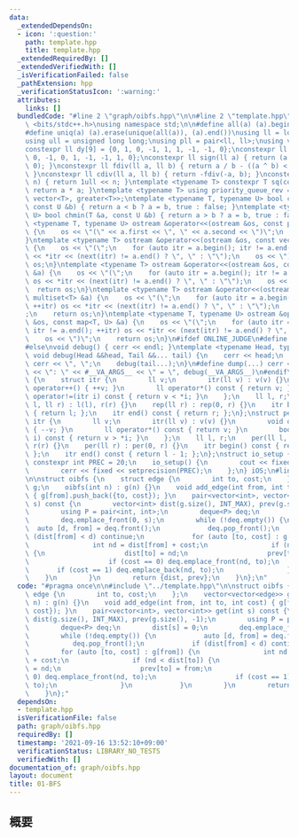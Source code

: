 ```yaml
---
data:
  _extendedDependsOn:
  - icon: ':question:'
    path: template.hpp
    title: template.hpp
  _extendedRequiredBy: []
  _extendedVerifiedWith: []
  _isVerificationFailed: false
  _pathExtension: hpp
  _verificationStatusIcon: ':warning:'
  attributes:
    links: []
  bundledCode: "#line 2 \"graph/oibfs.hpp\"\n\n#line 2 \"template.hpp\"\n\n#include\
    \ <bits/stdc++.h>\nusing namespace std;\n\n#define all(a) (a).begin(), (a).end()\n\
    #define uniq(a) (a).erase(unique(all(a)), (a).end())\nusing ll = long long;\n\
    using ull = unsigned long long;\nusing pll = pair<ll, ll>;\nusing vll = vector<ll>;\n\
    constexpr ll dy[9] = {0, 1, 0, -1, 1, 1, -1, -1, 0};\nconstexpr ll dx[9] = {1,\
    \ 0, -1, 0, 1, -1, -1, 1, 0};\nconstexpr ll sign(ll a) { return (a > 0) - (a <\
    \ 0); }\nconstexpr ll fdiv(ll a, ll b) { return a / b - ((a ^ b) < 0 && a % b);\
    \ }\nconstexpr ll cdiv(ll a, ll b) { return -fdiv(-a, b); }\nconstexpr ull bit(int\
    \ n) { return 1ull << n; }\ntemplate <typename T> constexpr T sq(const T &a) {\
    \ return a * a; }\ntemplate <typename T> using priority_queue_rev = priority_queue<T,\
    \ vector<T>, greater<T>>;\ntemplate <typename T, typename U> bool chmax(T &a,\
    \ const U &b) { return a < b ? a = b, true : false; }\ntemplate <typename T, typename\
    \ U> bool chmin(T &a, const U &b) { return a > b ? a = b, true : false; }\ntemplate\
    \ <typename T, typename U> ostream &operator<<(ostream &os, const pair<T, U> &a)\
    \ {\n    os << \"(\" << a.first << \", \" << a.second << \")\";\n    return os;\n\
    }\ntemplate <typename T> ostream &operator<<(ostream &os, const vector<T> &a)\
    \ {\n    os << \"(\";\n    for (auto itr = a.begin(); itr != a.end(); ++itr) os\
    \ << *itr << (next(itr) != a.end() ? \", \" : \"\");\n    os << \")\";\n    return\
    \ os;\n}\ntemplate <typename T> ostream &operator<<(ostream &os, const set<T>\
    \ &a) {\n    os << \"(\";\n    for (auto itr = a.begin(); itr != a.end(); ++itr)\
    \ os << *itr << (next(itr) != a.end() ? \", \" : \"\");\n    os << \")\";\n  \
    \  return os;\n}\ntemplate <typename T> ostream &operator<<(ostream &os, const\
    \ multiset<T> &a) {\n    os << \"(\";\n    for (auto itr = a.begin(); itr != a.end();\
    \ ++itr) os << *itr << (next(itr) != a.end() ? \", \" : \"\");\n    os << \")\"\
    ;\n    return os;\n}\ntemplate <typename T, typename U> ostream &operator<<(ostream\
    \ &os, const map<T, U> &a) {\n    os << \"(\";\n    for (auto itr = a.begin();\
    \ itr != a.end(); ++itr) os << *itr << (next(itr) != a.end() ? \", \" : \"\");\n\
    \    os << \")\";\n    return os;\n}\n#ifdef ONLINE_JUDGE\n#define dump(...) (void(0))\n\
    #else\nvoid debug() { cerr << endl; }\ntemplate <typename Head, typename... Tail>\
    \ void debug(Head &&head, Tail &&... tail) {\n    cerr << head;\n    if (sizeof...(Tail))\
    \ cerr << \", \";\n    debug(tail...);\n}\n#define dump(...) cerr << __LINE__\
    \ << \": \" << #__VA_ARGS__ << \" = \", debug(__VA_ARGS__)\n#endif\nstruct rep\
    \ {\n    struct itr {\n        ll v;\n        itr(ll v) : v(v) {}\n        void\
    \ operator++() { ++v; }\n        ll operator*() const { return v; }\n        bool\
    \ operator!=(itr i) const { return v < *i; }\n    };\n    ll l, r;\n    rep(ll\
    \ l, ll r) : l(l), r(r) {}\n    rep(ll r) : rep(0, r) {}\n    itr begin() const\
    \ { return l; };\n    itr end() const { return r; };\n};\nstruct per {\n    struct\
    \ itr {\n        ll v;\n        itr(ll v) : v(v) {}\n        void operator++()\
    \ { --v; }\n        ll operator*() const { return v; }\n        bool operator!=(itr\
    \ i) const { return v > *i; }\n    };\n    ll l, r;\n    per(ll l, ll r) : l(l),\
    \ r(r) {}\n    per(ll r) : per(0, r) {}\n    itr begin() const { return r - 1;\
    \ };\n    itr end() const { return l - 1; };\n};\nstruct io_setup {\n    static\
    \ constexpr int PREC = 20;\n    io_setup() {\n        cout << fixed << setprecision(PREC);\n\
    \        cerr << fixed << setprecision(PREC);\n    };\n} iOS;\n#line 4 \"graph/oibfs.hpp\"\
    \n\nstruct oibfs {\n    struct edge {\n        int to, cost;\n    };\n    vector<vector<edge>>\
    \ g;\n    oibfs(int n) : g(n) {}\n    void add_edge(int from, int to, int cost)\
    \ { g[from].push_back({to, cost}); }\n    pair<vector<int>, vector<int>> get(int\
    \ s) const {\n        vector<int> dist(g.size(), INT_MAX), prev(g.size(), -1);\n\
    \        using P = pair<int, int>;\n        deque<P> deq;\n        dist[s] = 0;\n\
    \        deq.emplace_front(0, s);\n        while (!deq.empty()) {\n          \
    \  auto [d, from] = deq.front();\n            deq.pop_front();\n            if\
    \ (dist[from] < d) continue;\n            for (auto [to, cost] : g[from]) {\n\
    \                int nd = dist[from] + cost;\n                if (nd < dist[to])\
    \ {\n                    dist[to] = nd;\n                    prev[to] = from;\n\
    \                    if (cost == 0) deq.emplace_front(nd, to);\n             \
    \       if (cost == 1) deq.emplace_back(nd, to);\n                }\n        \
    \    }\n        }\n        return {dist, prev};\n    }\n};\n"
  code: "#pragma once\n\n#include \"../template.hpp\"\n\nstruct oibfs {\n    struct\
    \ edge {\n        int to, cost;\n    };\n    vector<vector<edge>> g;\n    oibfs(int\
    \ n) : g(n) {}\n    void add_edge(int from, int to, int cost) { g[from].push_back({to,\
    \ cost}); }\n    pair<vector<int>, vector<int>> get(int s) const {\n        vector<int>\
    \ dist(g.size(), INT_MAX), prev(g.size(), -1);\n        using P = pair<int, int>;\n\
    \        deque<P> deq;\n        dist[s] = 0;\n        deq.emplace_front(0, s);\n\
    \        while (!deq.empty()) {\n            auto [d, from] = deq.front();\n \
    \           deq.pop_front();\n            if (dist[from] < d) continue;\n    \
    \        for (auto [to, cost] : g[from]) {\n                int nd = dist[from]\
    \ + cost;\n                if (nd < dist[to]) {\n                    dist[to]\
    \ = nd;\n                    prev[to] = from;\n                    if (cost ==\
    \ 0) deq.emplace_front(nd, to);\n                    if (cost == 1) deq.emplace_back(nd,\
    \ to);\n                }\n            }\n        }\n        return {dist, prev};\n\
    \    }\n};"
  dependsOn:
  - template.hpp
  isVerificationFile: false
  path: graph/oibfs.hpp
  requiredBy: []
  timestamp: '2021-09-16 13:52:10+09:00'
  verificationStatus: LIBRARY_NO_TESTS
  verifiedWith: []
documentation_of: graph/oibfs.hpp
layout: document
title: 01-BFS
---
```


## 概要